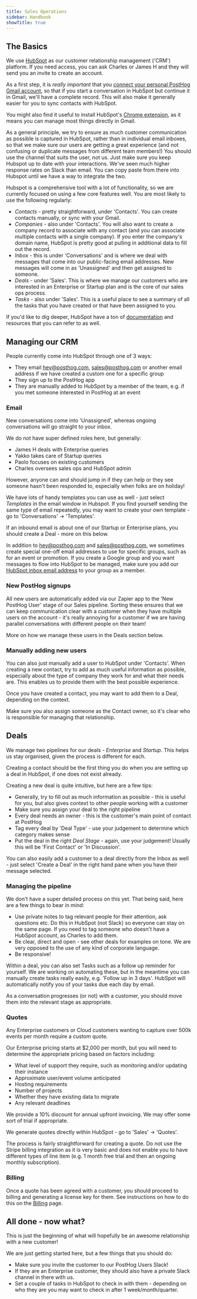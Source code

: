 ```yaml
---
title: Sales Operations
sidebar: Handbook
showTitle: true
---
```


## The Basics

We use [HubSpot](https://www.hubspot.com/) as our customer relationship management ('CRM') platform. If you need access, you can ask Charles or James H and they will send you an invite to create an account. 

As a first step, it is _really important_ that you [connect your personal PostHog Gmail account](https://app.hubspot.com/crm-settings-email/6958578/email/connectedEmails), so that if you start a conversation in HubSpot but continue it in Gmail, we'll have a complete record. This will also make it generally easier for you to sync contacts with HubSpot. 

You might also find it useful to install HubSpot's [Chrome extension](https://chrome.google.com/webstore/detail/hubspot-sales/oiiaigjnkhngdbnoookogelabohpglmd?hl=en), as it means you can manage most things directly in Gmail. 

As a general principle, we try to ensure as much customer communication as possible is captured in HubSpot, rather than in individual email inboxes, so that we make sure our users are getting a great experience (and not confusing or duplicate messages from different team members!) You should use the channel that suits the user, not us. Just make sure you keep Hubspot up to date with your interactions. We've seen much higher response rates on Slack than email. You can copy paste from there into Hubspot until we have a way to integrate the two.

Hubspot is a comprehensive tool with a lot of functionality, so we are currently focused on using a few core features well. You are most likely to use the following regularly:

- _Contacts_ - pretty straightforward, under 'Contacts'. You can create contacts manually, or sync with your Gmail. 
- _Companies_ - also under 'Contacts'. You will also want to create a company record to associate with any contact (and you can associate multiple contacts with a single company). If you enter the company's domain name, HubSpot is pretty good at pulling in additional data to fill out the record. 
- _Inbox_ - this is under 'Conversations' and is where we deal with messages that come into our public-facing email addresses. New messages will come in as 'Unassigned' and then get assigned to someone.
- _Deals_ - under 'Sales'. This is where we manage our customers who are interested in an Enterprise or Startup plan and is the core of our sales ops process. 
- _Tasks_ - also under 'Sales'. This is a useful place to see a summary of all the tasks that you have created or that have been assigned to you. 

If you'd like to dig deeper, HubSpot have a ton of [documentation](https://knowledge.hubspot.com/) and resources that you can refer to as well.

## Managing our CRM

People currently come into HubSpot through one of 3 ways:
- They email hey@posthog.com, sales@posthog.com or another email address if we have created a custom one for a specific group
- They sign up to the PostHog app
- They are manually added to HubSpot by a member of the team, e.g. if you met someone interested in PostHog at an event

### Email

New conversations come into 'Unassigned', whereas ongoing conversations will go straight to your inbox.

We do not have super defined roles here, but generally:
- James H deals with Enterprise queries
- Yakko takes care of Startup queries
- Paolo focuses on existing customers
- Charles oversees sales ops and HubSpot admin

However, anyone can and should jump in if they can help or they see someone hasn't been responded to, especially when folks are on holiday!

We have lots of handy templates you can use as well - just select _Templates_ in the email window in Hubspot. If you find yourself sending the same type of email repeatedly, you may want to create your own template - go to 'Conversations' -> 'Templates'.

If an inbound email is about one of our Startup or Enterprise plans, you should create a Deal - more on this below. 

In addition to hey@posthog.com and sales@posthog.com, we sometimes create special one-off email addresses to use for specific groups, such as for an event or promotion. If you create a Google group and you want messages to flow into HubSpot to be managed, make sure you add our [HubSpot inbox email address](hello-1@posthoginc.hs-inbox.com) to your group as a member.

### New PostHog signups

All new users are automatically added via our Zapier app to the 'New PostHog User' stage of our Sales pipeline. Sorting these ensures that we can keep communication clear with a customer when they have multiple users on the account - it's really annoying for a customer if we are having parallel conversations with different people on their team!

More on how we manage these users in the Deals section below. 

### Manually adding new users

You can also just manually add a user to HubSpot under 'Contacts'. When creating a new contact, try to add as much useful information as possible, especially about the type of company they work for and what their needs are. This enables us to provide them with the best possible experience. 

Once you have created a contact, you may want to add them to a Deal, depending on the context. 

Make sure you also assign someone as the Contact owner, so it's clear who is responsible for managing that relationship.

## Deals

We manage two pipelines for our deals - _Enterprise_ and _Startup_. This helps us stay organised, given the process is different for each.

Creating a contact should be the first thing you do when you are setting up a deal in HubSpot, if one does not exist already.

Creating a new deal is quite intuitive, but here are a few tips:
- Generally, try to fill out as much information as possible - this is useful for you, but also gives context to other people working with a customer
- Make sure you assign your deal to the right pipeline 
- Every deal needs an owner - this is the customer's main point of contact at PostHog
- Tag every deal by 'Deal Type' - use your judgement to determine which category makes sense
- Put the deal in the right _Deal Stage_ - again, use your judgement! Usually this will be 'First Contact' or 'In Discussion'. 

You can also easily add a customer to a deal directly from the Inbox as well - just select 'Create a Deal' in the right hand pane when you have their message selected. 

### Managing the pipeline

We don't have a super detailed process on this yet. That being said, here are a few things to bear in mind:
- Use private notes to tag relevant people for their attention, ask questions etc. Do this in HubSpot (not Slack) so everyone can stay on the same page. If you need to tag someone who doesn't have a HubSpot account, as Charles to add them. 
- Be clear, direct and open - see other deals for examples on tone. We are very opposed to the use of any kind of corporate language.  
- Be responsive! 

Within a deal, you can also set Tasks such as a follow up reminder for yourself. We are working on automating these, but in the meantime you can manually create tasks really easily, e.g. 'Follow up in 3 days'. HubSpot will automatically notify you of your tasks due each day by email.

As a conversation progresses (or not) with a customer, you should move them into the relevant stage as appropriate. 

### Quotes

Any Enterprise customers or Cloud customers wanting to capture over 500k events per month require a custom quote. 

Our Enterprise pricing starts at $2,000 per month, but you will need to determine the appropriate pricing based on factors including:
- What level of support they require, such as monitoring and/or updating their instance
- Approximate user/event volume anticipated
- Hosting requirements
- Number of projects
- Whether they have existing data to migrate
- Any relevant deadlines

We provide a 10% discount for annual upfront invoicing. We may offer some sort of trial if appropriate. 

We generate quotes directly within HubSpot - go to 'Sales' -> 'Quotes'. 

The process is fairly straightforward for creating a quote. Do not use the Stripe billing integration as it is very basic and does not enable you to have different types of line item (e.g. 1 month free trial and then an ongoing monthly subscription). 

### Billing

Once a quote has been agreed with a customer, you should proceed to billing and generating a license key for them. See instructions on how to do this on the [Billing](/handbook/growth/billing) page.

## All done - now what?

This is just the beginning of what will hopefully be an awesome relationship with a new customer!

We are just getting started here, but a few things that you should do:
- Make sure you invite the customer to our PostHog Users Slack!
- If they are an Enterprise customer, they should also have a private Slack channel in there with us.
- Set a couple of tasks in HubSpot to check in with them - depending on who they are you may want to check in after 1 week/month/quarter.
